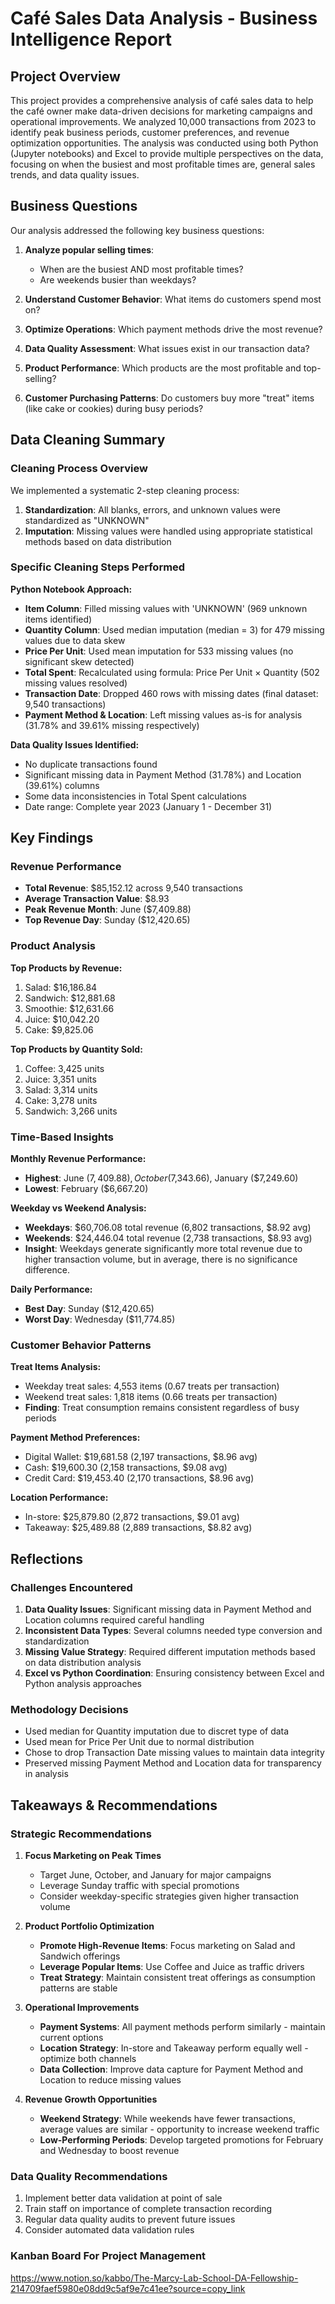 # Café Sales Data Analysis - Business Intelligence Report

## Project Overview

This project provides a comprehensive analysis of café sales data to help the café owner make data-driven decisions for marketing campaigns and operational improvements. We analyzed 10,000 transactions from 2023 to identify peak business periods, customer preferences, and revenue optimization opportunities. The analysis was conducted using both Python (Jupyter notebooks) and Excel to provide multiple perspectives on the data, focusing on when the busiest and most profitable times are, general sales trends, and data quality issues.

## Business Questions

Our analysis addressed the following key business questions:

1. **Analyze popular selling times**: 
   - When are the busiest AND most profitable times?
   - Are weekends busier than weekdays?

2. **Understand Customer Behavior**: What items do customers spend most on?

3. **Optimize Operations**: Which payment methods drive the most revenue?

4. **Data Quality Assessment**: What issues exist in our transaction data?

5. **Product Performance**: Which products are the most profitable and top-selling?

6. **Customer Purchasing Patterns**: Do customers buy more "treat" items (like cake or cookies) during busy periods?

## Data Cleaning Summary

### Cleaning Process Overview
We implemented a systematic 2-step cleaning process:

1. **Standardization**: All blanks, errors, and unknown values were standardized as "UNKNOWN" 
2. **Imputation**: Missing values were handled using appropriate statistical methods based on data distribution

### Specific Cleaning Steps Performed

**Python Notebook Approach:**
- **Item Column**: Filled missing values with 'UNKNOWN' (969 unknown items identified)
- **Quantity Column**: Used median imputation (median = 3) for 479 missing values due to data skew
- **Price Per Unit**: Used mean imputation for 533 missing values (no significant skew detected)
- **Total Spent**: Recalculated using formula: Price Per Unit × Quantity (502 missing values resolved)
- **Transaction Date**: Dropped 460 rows with missing dates (final dataset: 9,540 transactions)
- **Payment Method & Location**: Left missing values as-is for analysis (31.78% and 39.61% missing respectively)

**Data Quality Issues Identified:**
- No duplicate transactions found
- Significant missing data in Payment Method (31.78%) and Location (39.61%) columns
- Some data inconsistencies in Total Spent calculations
- Date range: Complete year 2023 (January 1 - December 31)

## Key Findings

### Revenue Performance
- **Total Revenue**: $85,152.12 across 9,540 transactions
- **Average Transaction Value**: $8.93
- **Peak Revenue Month**: June ($7,409.88)
- **Top Revenue Day**: Sunday ($12,420.65)

### Product Analysis
**Top Products by Revenue:**
1. Salad: $16,186.84
2. Sandwich: $12,881.68  
3. Smoothie: $12,631.66
4. Juice: $10,042.20
5. Cake: $9,825.06

**Top Products by Quantity Sold:**
1. Coffee: 3,425 units
2. Juice: 3,351 units
3. Salad: 3,314 units
4. Cake: 3,278 units
5. Sandwich: 3,266 units

### Time-Based Insights
**Monthly Revenue Performance:**
- **Highest**: June ($7,409.88), October ($7,343.66), January ($7,249.60)
- **Lowest**: February ($6,667.20)

**Weekday vs Weekend Analysis:**
- **Weekdays**: $60,706.08 total revenue (6,802 transactions, $8.92 avg)
- **Weekends**: $24,446.04 total revenue (2,738 transactions, $8.93 avg)
- **Insight**: Weekdays generate significantly more total revenue due to higher transaction volume, but in average, there is no significance difference.

**Daily Performance:**
- **Best Day**: Sunday ($12,420.65)
- **Worst Day**: Wednesday ($11,774.85)

### Customer Behavior Patterns
**Treat Items Analysis:**
- Weekday treat sales: 4,553 items (0.67 treats per transaction)
- Weekend treat sales: 1,818 items (0.66 treats per transaction)
- **Finding**: Treat consumption remains consistent regardless of busy periods

**Payment Method Preferences:**
- Digital Wallet: $19,681.58 (2,197 transactions, $8.96 avg)
- Cash: $19,600.30 (2,158 transactions, $9.08 avg)
- Credit Card: $19,453.40 (2,170 transactions, $8.96 avg)

**Location Performance:**
- In-store: $25,879.80 (2,872 transactions, $9.01 avg)
- Takeaway: $25,489.88 (2,889 transactions, $8.82 avg)

## Reflections

### Challenges Encountered
1. **Data Quality Issues**: Significant missing data in Payment Method and Location columns required careful handling
2. **Inconsistent Data Types**: Several columns needed type conversion and standardization
3. **Missing Value Strategy**: Required different imputation methods based on data distribution analysis
4. **Excel vs Python Coordination**: Ensuring consistency between Excel and Python analysis approaches

### Methodology Decisions
- Used median for Quantity imputation due to discret type of data
- Used mean for Price Per Unit due to normal distribution
- Chose to drop Transaction Date missing values to maintain data integrity
- Preserved missing Payment Method and Location data for transparency in analysis


## Takeaways & Recommendations

### Strategic Recommendations

1. **Focus Marketing on Peak Times**
   - Target June, October, and January for major campaigns
   - Leverage Sunday traffic with special promotions
   - Consider weekday-specific strategies given higher transaction volume

2. **Product Portfolio Optimization**
   - **Promote High-Revenue Items**: Focus marketing on Salad and Sandwich offerings
   - **Leverage Popular Items**: Use Coffee and Juice as traffic drivers
   - **Treat Strategy**: Maintain consistent treat offerings as consumption patterns are stable

3. **Operational Improvements**
   - **Payment Systems**: All payment methods perform similarly - maintain current options
   - **Location Strategy**: In-store and Takeaway perform equally well - optimize both channels
   - **Data Collection**: Improve data capture for Payment Method and Location to reduce missing values

4. **Revenue Growth Opportunities**
   - **Weekend Strategy**: While weekends have fewer transactions, average values are similar - opportunity to increase weekend traffic
   - **Low-Performing Periods**: Develop targeted promotions for February and Wednesday to boost revenue

### Data Quality Recommendations
1. Implement better data validation at point of sale
2. Train staff on importance of complete transaction recording
3. Regular data quality audits to prevent future issues
4. Consider automated data validation rules

### Kanban Board For Project Management
https://www.notion.so/kabbo/The-Marcy-Lab-School-DA-Fellowship-214709faef5980e08dd9c5af9e7c41ee?source=copy_link
